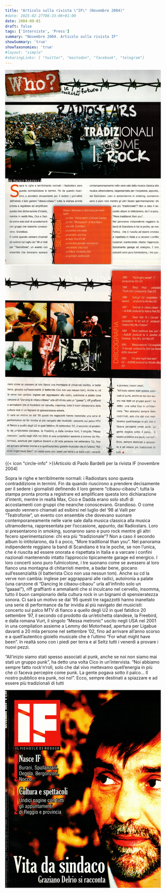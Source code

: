 ```yaml
---
title: "Articolo sulla rivista \"IF\" (Novembre 2004)"
#date: 2025-02-27T08:33:06+01:00
date: 2004-09-01
draft: false
tags: ['Interviste', 'Press']
summary: "Novembre 2004. Articolo sulla rivista IF"
showSummary: 'true'
showTaxonomies: 'true'
#layout: "simple"
#sharingLinks: [ "twitter", "mastodon", "facebook", "telegram"]
---
```

![Articolo P1](featured.jpg)
![Articolo P2](if_p2.jpg)

{{< icon "circle-info" >}}Articolo di Paolo Bardelli per la rivista IF (novembre 2004)

Sopra le righe e terribilmente normali: i Radiostars sono questa contraddizione in termini.
Fin da quando riuscirono a prendere decisamente per il sedere i giornalisti definendo il loro genere “cibaou-cibaou”: tutta la stampa pronta pronta a registrare ed amplificare questa loro dichiarazione d’intenti, mentre in realtà Max, Cico e Dadda erano solo stufi di accostamenti con gruppi che neanche conoscevano. Grandioso.
O come quando vennero chiamati ad esibirsi nel luglio del ‘98 al Valli per “Teatrofonie”, un evento con ensemble che dovevano suonare contemporaneamente nelle varie sale dalla musica classica alla musica ultramoderna, rappresentata per l’occasione, appunto, dai Radiostars.
Loro si presentarono in smoking, suonarono sano e puro rock mentre gli altri fecero sperimentazione: chi era più “tradizionale”? Non a caso il secondo album lo intitolarono, da lì a poco, “More traditional than you”.
Nel panorama indipendente reggiano la band di Scandiano è tra le poche, se non l’unica, che è riuscita ad essere onorata e rispettata in Italia e a varcare i confini nazionali mantenendo intatto l’approccio tipicamente garage ed energico.
I loro concerti sono puro fulmicotone, i tre suonano come se avessero al loro fianco una montagna di chitarristi mentre, a badar bene, giocano sull’essenzialità (il batterista Cico non usa nessun tom).
Anche su cd la verve non cambia: inglese per aggrapparsi alle radici, autoironia a palate (una canzone di “Dancing le cibaou-cibaou” urla all’infinito solo un “gaaaa!”), riff graffianti e ammalianti che si inculcano nel cervello, insomma, tutto il buon campionario della cultura rock in un bignami di spensieratezza sonora.
Ci sarà un motivo se dal ’95 questi tre ragazzotti hanno inanellato una serie di performance da far invidia al più navigato dei musicisti: concerto sul palco MTV di fianco a quello degli U2 in quel fatidico 20 settembre ‘97, il secondo cd prodotto da un’etichetta olandese, la Freebird, e dalla romana Vurt, il singolo “Messa metronic” uscito negli USA nel 2001 in una compilation assieme a Lemmy dei Motorhead, apertura per Ligabue davanti a 20 mila persone nel settembre ’02, fino ad arrivare all’anno scorso e a quell’autentico gioiello musicale che è l’ultimo “For what might have been”. In realtà sono con i piedi per terra e al Seltz tutti i venerdì a provare i nuovi pezzi.

“All’inizio siamo stati spesso associati al punk, anche se noi non siamo mai stati un gruppo punk”, ha detto una volta Cico in un’intervista. “Noi abbiamo sempre fatto
rock'n’roll, solo che dal vivo mettevamo quell’energia in più che ci faceva percepire come punk. La gente pogava sotto il palco... Il nostro pubblico era punk, noi no!”.
Ecco, sempre destinati a spiazzare e ad essere più tradizionali di tutti

![IF cover](if_cover.jpg)
